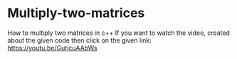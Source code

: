 # Multiply-two-matrices
How to multiply two matrices in c++
If you want to watch the video, created about the given code then click on the given link:
https://youtu.be/GutjcuAAbWs
 
